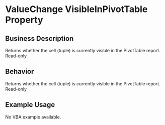 # ValueChange VisibleInPivotTable Property

## Business Description
Returns whether the cell (tuple) is currently visible in the PivotTable report. Read-only

## Behavior
Returns whether the cell (tuple) is currently visible in the PivotTable report. Read-only

## Example Usage
No VBA example available.